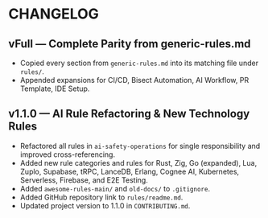 # CHANGELOG

## vFull — Complete Parity from generic-rules.md
- Copied every section from `generic-rules.md` into its matching file under `rules/`.
- Appended expansions for CI/CD, Bisect Automation, AI Workflow, PR Template, IDE Setup.

## v1.1.0 — AI Rule Refactoring & New Technology Rules
- Refactored all rules in `ai-safety-operations` for single responsibility and improved cross-referencing.
- Added new rule categories and rules for Rust, Zig, Go (expanded), Lua, Zuplo, Supabase, tRPC, LanceDB, Erlang, Cognee AI, Kubernetes, Serverless, Firebase, and E2E Testing.
- Added `awesome-rules-main/` and `old-docs/` to `.gitignore`.
- Added GitHub repository link to `rules/readme.md`.
- Updated project version to 1.1.0 in `CONTRIBUTING.md`.
